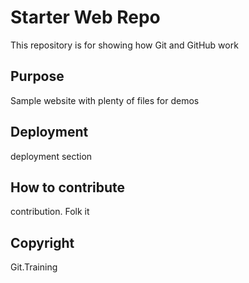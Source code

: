 # Starter Web Repo

This repository is for showing how Git and GitHub work

## Purpose

Sample website with plenty of files for demos

## Deployment

deployment section

## How to contribute

contribution. Folk it

## Copyright

Git.Training